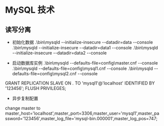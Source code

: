 # MySQL 技术

## 读写分离


- 初始化数据
.\bin\mysqld --initialize-insecure --datadir=data  --console
.\bin\mysqld --initialize-insecure --datadir=data1 --console
.\bin\mysqld --initialize-insecure --datadir=data2 --console

- 启动数据库实例
.\bin\mysqld  --defaults-file=config\master.cnf --console
.\bin\mysqld  --defaults-file=config\mysql1.cnf --console
.\bin\mysqld  --defaults-file=config\mysql2.cnf --console



GRANT REPLICATION SLAVE ON *.* TO 'mysql1'@'localhost' IDENTIFIED BY '123456';
FLUSH PRIVILEGES;


- 异步复制配置

change master to master_host='localhost',master_port=3306,master_user='mysql1',master_password='123456',master_log_file='mysql-bin.000001',master_log_pos=747;